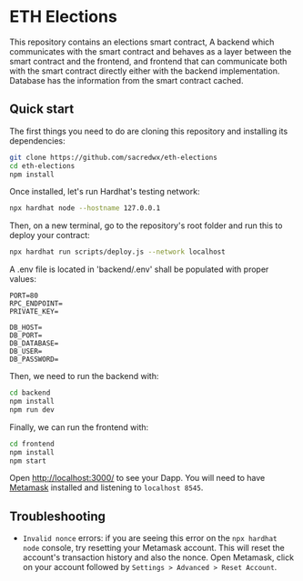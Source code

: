 # ETH Elections

This repository contains an elections smart contract,
A backend which communicates with the smart contract and behaves
as a layer between the smart contract and the frontend,
and frontend that can communicate both with the smart contract directly
either with the backend implementation.
Database has the information from the smart contract cached.

## Quick start

The first things you need to do are cloning this repository and installing its
dependencies:

```sh
git clone https://github.com/sacredwx/eth-elections
cd eth-elections
npm install
```

Once installed, let's run Hardhat's testing network:

```sh
npx hardhat node --hostname 127.0.0.1
```

Then, on a new terminal, go to the repository's root folder and run this to
deploy your contract:

```sh
npx hardhat run scripts/deploy.js --network localhost
```

A .env file is located in 'backend/.env'
shall be populated with proper values:

```
PORT=80
RPC_ENDPOINT=
PRIVATE_KEY=

DB_HOST=
DB_PORT=
DB_DATABASE=
DB_USER=
DB_PASSWORD=
```

Then, we need to run the backend with:

```sh
cd backend
npm install
npm run dev
```

Finally, we can run the frontend with:

```sh
cd frontend
npm install
npm start
```

Open [http://localhost:3000/](http://localhost:3000/) to see your Dapp. You will
need to have [Metamask](https://metamask.io) installed and listening to
`localhost 8545`.

## Troubleshooting

- `Invalid nonce` errors: if you are seeing this error on the `npx hardhat node`
  console, try resetting your Metamask account. This will reset the account's
  transaction history and also the nonce. Open Metamask, click on your account
  followed by `Settings > Advanced > Reset Account`.
